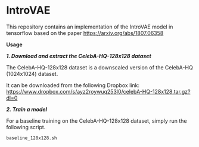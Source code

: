 # IntroVAE

This repository contains an implementation of the IntroVAE model in tensorflow based on the paper https://arxiv.org/abs/1807.06358

**Usage**

***1. Download and extract the CelebA-HQ-128x128 dataset***

The CelebA-HQ-128x128 dataset is a downscaled version of the CelebA-HQ (1024x1024) dataset.

It can be downloaded from the following Dropbox link:
https://www.dropbox.com/s/ayz2roywuq253l0/celebA-HQ-128x128.tar.gz?dl=0

***2. Train a model***

For a baseline training on the CelebA-HQ-128x128 dataset, simply run the following script.
```bash
baseline_128x128.sh
```
